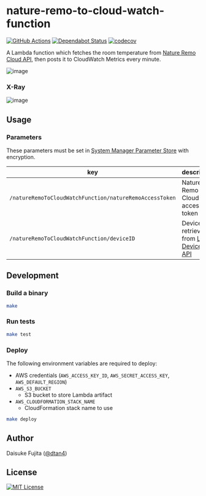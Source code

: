 # nature-remo-to-cloud-watch-function

[![GitHub Actions](https://github.com/dtan4/nature-remo-to-cloud-watch-function/workflows/Test/badge.svg)](https://github.com/dtan4/nature-remo-to-cloud-watch-function/actions?query=workflow%3ATest+branch%3Amaster)
[![Dependabot Status](https://api.dependabot.com/badges/status?host=github&repo=dtan4/nature-remo-to-cloud-watch-function)](https://dependabot.com)
[![codecov](https://codecov.io/gh/dtan4/nature-remo-to-cloud-watch-function/branch/master/graph/badge.svg)](https://codecov.io/gh/dtan4/nature-remo-to-cloud-watch-function)

A Lambda function which fetches the room temperature from [Nature Remo](https://nature.global/en/top) [Cloud API](https://developer.nature.global/en/overview), then posts it to CloudWatch Metrics every minute.

![image](https://user-images.githubusercontent.com/680124/52900772-95da0d00-323d-11e9-98d4-6c3a64cd54dc.png)

### X-Ray

![image](https://user-images.githubusercontent.com/680124/52900804-2b759c80-323e-11e9-9b49-ff5136244896.png)

## Usage

### Parameters

These parameters must be set in [System Manager Parameter Store](https://docs.aws.amazon.com/systems-manager/latest/userguide/systems-manager-paramstore.html) with encryption.

| key                                                     | description                                                                                                            |
|---------------------------------------------------------|------------------------------------------------------------------------------------------------------------------------|
| `/natureRemoToCloudWatchFunction/natureRemoAccessToken` | Nature Remo Cloud API access token                                                                                     |
| `/natureRemoToCloudWatchFunction/deviceID`              | Device ID retrieved from [List Devices API](http://swagger.nature.global/#/default/get_1_devices) |

## Development

### Build a binary

```bash
make
```

### Run tests

```bash
make test
```

### Deploy

The following environment variables are required to deploy:

- AWS credentials (`AWS_ACCESS_KEY_ID`, `AWS_SECRET_ACCESS_KEY`, `AWS_DEFAULT_REGION`)
- `AWS_S3_BUCKET`
  - S3 bucket to store Lambda artifact
- `AWS_CLOUDFORMATION_STACK_NAME`
  - CloudFormation stack name to use

```bash
make deploy
```

## Author

Daisuke Fujita ([@dtan4](https://github.com/dtan4))

## License

[![MIT License](http://img.shields.io/badge/license-MIT-blue.svg?style=flat)](LICENSE)

